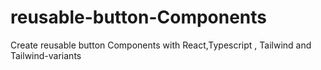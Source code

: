 # reusable-button-Components
Create reusable button Components with React,Typescript , Tailwind and Tailwind-variants

